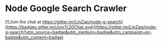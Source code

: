 # Node Google Search Crawler

[![Join the chat at https://gitter.im/LinZap/node-g-search](https://badges.gitter.im/Join%20Chat.svg)](https://gitter.im/LinZap/node-g-search?utm_source=badge&utm_medium=badge&utm_campaign=pr-badge&utm_content=badge)